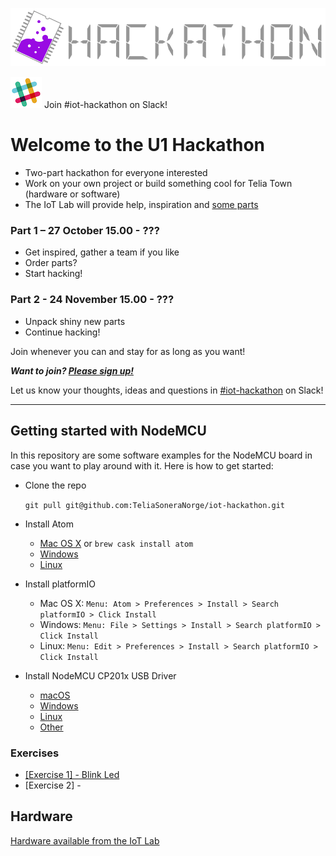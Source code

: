 ![TeliaNextIotLabHackathon](img/TeliaNextIoTLab.png?raw=true)

![Slack](img/slack.png) Join #iot-hackathon on Slack!


# Welcome to the U1 Hackathon

* Two-part hackathon for everyone interested
* Work on your own project or build something cool for Telia Town (hardware or software)
* The IoT Lab will provide help, inspiration and [some parts](doc/hardware/hardware.md)

### Part 1 – 27 October 15.00 - ???
 * Get inspired, gather a team if you like
 * Order parts?
 * Start hacking!

### Part 2 - 24 November 15.00 - ???
 * Unpack shiny new parts
 * Continue hacking!

Join whenever you can and stay for as long as you want!

***Want to join? [Please sign up!](http://bit.ly/2dQGwxZ)***

Let us know your thoughts, ideas and questions in [#iot-hackathon](slack://channel?team=T03PATMPV&id=C2KGD3F37) on Slack!

---
## Getting started with NodeMCU
In this repository are some software examples for the NodeMCU board in case you want to play around with it. Here is how to get started:

* Clone the repo

    ```git pull git@github.com:TeliaSoneraNorge/iot-hackathon.git```

* Install Atom
    * [Mac OS X](https://atom.io/download/mac) or `brew cask install atom`
    * [Windows](https://atom.io/download/windows)
    * [Linux](https://github.com/atom/atom/releases/latest)

* Install platformIO
    * Mac OS X: `Menu: Atom > Preferences > Install > Search platformIO > Click Install`
    * Windows: `Menu: File > Settings > Install > Search platformIO > Click Install`
    * Linux: `Menu: Edit > Preferences > Install > Search platformIO > Click Install`
        
* Install NodeMCU CP201x USB Driver
    * [macOS](http://www.silabs.com/Support%20Documents/Software/Mac_OSX_VCP_Driver.zip)
    * [Windows](http://www.silabs.com/Support%20Documents/Software/CP210x_Windows_Drivers.zip)
    * [Linux](http://www.silabs.com/Support%20Documents/Software/Linux_3.x.x_VCP_Driver_Source.zip)
    * [Other](http://www.silabs.com/products/mcu/pages/usbtouartbridgevcpdrivers.aspx)



### Exercises

* [[Exercise 1] - Blink Led](doc/exercise/1-blink/README.md)
* [Exercise 2] - 


## Hardware

[Hardware available from the IoT Lab](doc/hardware/hardware.md)

